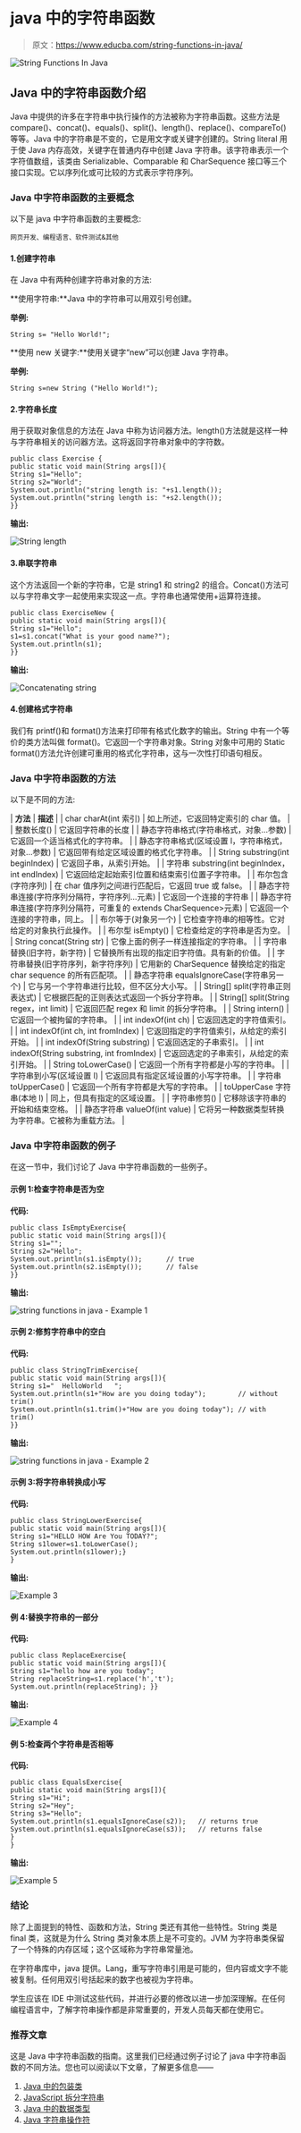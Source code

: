 # java 中的字符串函数

> 原文：<https://www.educba.com/string-functions-in-java/>

![String Functions In Java](img/7c313357986aa55abd7e57863f5cb78b.png)



## Java 中的字符串函数介绍

Java 中提供的许多在字符串中执行操作的方法被称为字符串函数。这些方法是 compare()、concat()、equals()、split()、length()、replace()、compareTo()等等。Java 中的字符串是不变的，它是用文字或关键字创建的。String literal 用于使 Java 内存高效，关键字在普通内存中创建 Java 字符串。该字符串表示一个字符值数组，该类由 Serializable、Comparable 和 CharSequence 接口等三个接口实现。它以序列化或可比较的方式表示字符序列。

### Java 中字符串函数的主要概念

以下是 java 中字符串函数的主要概念:

<small>网页开发、编程语言、软件测试&其他</small>

#### 1.创建字符串

在 Java 中有两种创建字符串对象的方法:

**使用字符串:**Java 中的字符串可以用双引号创建。

**举例:**

```
String s= "Hello World!";
```

**使用 new 关键字:**使用关键字“new”可以创建 Java 字符串。

**举例:**

```
String s=new String ("Hello World!");
```

#### 2.字符串长度

用于获取对象信息的方法在 Java 中称为访问器方法。length()方法就是这样一种与字符串相关的访问器方法。这将返回字符串对象中的字符数。

```
public class Exercise {
public static void main(String args[]){
String s1="Hello";
String s2="World";
System.out.println("string length is: "+s1.length());
System.out.println("string length is: "+s2.length());
}}
```

**输出:**

![String length](img/9fbf830e6733478497b9df5dd473fb9c.png)



#### 3.串联字符串

这个方法返回一个新的字符串，它是 string1 和 string2 的组合。Concat()方法可以与字符串文字一起使用来实现这一点。字符串也通常使用+运算符连接。

```
public class ExerciseNew {
public static void main(String args[]){
String s1="Hello";
s1=s1.concat("What is your good name?");
System.out.println(s1);
}}
```

**输出:**

![Concatenating string](img/e8678a3afe07eb14d483edbd497b4fb1.png)



#### 4.创建格式字符串

我们有 printf()和 format()方法来打印带有格式化数字的输出。String 中有一个等价的类方法叫做 format()。它返回一个字符串对象。String 对象中可用的 Static format()方法允许创建可重用的格式化字符串，这与一次性打印语句相反。

### Java 中字符串函数的方法

以下是不同的方法:

| **方法** | **描述** |
| char charAt(int 索引) | 如上所述，它返回特定索引的 char 值。 |
| 整数长度() | 它返回字符串的长度 |
| 静态字符串格式(字符串格式，对象…参数) | 它返回一个适当格式化的字符串。 |
| 静态字符串格式(区域设置 l，字符串格式，对象…参数) | 它返回带有给定区域设置的格式化字符串。 |
| String substring(int beginIndex) | 它返回子串，从索引开始。 |
| 字符串 substring(int beginIndex，int endIndex) | 它返回给定起始索引位置和结束索引位置子字符串。 |
| 布尔包含(字符序列) | 在 char 值序列之间进行匹配后，它返回 true 或 false。 |
| 静态字符串连接(字符序列分隔符，字符序列…元素) | 它返回一个连接的字符串 |
| 静态字符串连接(字符序列分隔符，可重复的 extends CharSequence>元素) | 它返回一个连接的字符串，同上。 |
| 布尔等于(对象另一个) | 它检查字符串的相等性。它对给定的对象执行此操作。 |
| 布尔型 isEmpty() | 它检查给定的字符串是否为空。 |
| String concat(String str) | 它像上面的例子一样连接指定的字符串。 |
| 字符串替换(旧字符，新字符) | 它替换所有出现的指定旧字符值。具有新的价值。 |
| 字符串替换(旧字符序列，新字符序列) | 它用新的 CharSequence 替换给定的指定 char sequence 的所有匹配项。 |
| 静态字符串 equalsIgnoreCase(字符串另一个) | 它与另一个字符串进行比较，但不区分大小写。 |
| String[] split(字符串正则表达式) | 它根据匹配的正则表达式返回一个拆分字符串。 |
| String[] split(String regex，int limit) | 它返回匹配 regex 和 limit 的拆分字符串。 |
| String intern() | 它返回一个被拘留的字符串。 |
| int indexOf(int ch) | 它返回选定的字符值索引。 |
| int indexOf(int ch, int fromIndex) | 它返回指定的字符值索引，从给定的索引开始。 |
| int indexOf(String substring) | 它返回选定的子串索引。 |
| int indexOf(String substring, int fromIndex) | 它返回选定的子串索引，从给定的索引开始。 |
| String toLowerCase() | 它返回一个所有字符都是小写的字符串。 |
| 字符串到小写(区域设置 l) | 它返回具有指定区域设置的小写字符串。 |
| 字符串 toUpperCase() | 它返回一个所有字符都是大写的字符串。 |
| toUpperCase 字符串(本地 l) | 同上，但具有指定的区域设置。 |
| 字符串修剪() | 它移除该字符串的开始和结束空格。 |
| 静态字符串 valueOf(int value) | 它将另一种数据类型转换为字符串。它被称为重载方法。 |

### Java 中字符串函数的例子

在这一节中，我们讨论了 Java 中字符串函数的一些例子。

#### 示例 1:检查字符串是否为空

**代码:**

```
public class IsEmptyExercise{
public static void main(String args[]){
String s1="";
String s2="Hello";
System.out.println(s1.isEmpty());      // true
System.out.println(s2.isEmpty());      // false
}}
```

**输出:**

![string functions in java - Example 1](img/b7a46d8af90884a13389442a14a8335f.png)



#### 示例 2:修剪字符串中的空白

**代码:**

```
public class StringTrimExercise{
public static void main(String args[]){
String s1="  HelloWorld   ";
System.out.println(s1+"How are you doing today");        // without trim()
System.out.println(s1.trim()+"How are you doing today"); // with trim()
}}
```

**输出:**

![string functions in java - Example 2](img/78bf9c3a371c8ae51899cc4653370620.png)



#### 示例 3:将字符串转换成小写

**代码:**

```
public class StringLowerExercise{
public static void main(String args[]){
String s1="HELLO HOW Are You TODAY?";
String s1lower=s1.toLowerCase();
System.out.println(s1lower);}
}
```

**输出:**

![Example 3](img/118102e467fcef7820fa4a1418e11ddf.png)



#### 例 4:替换字符串的一部分

**代码:**

```
public class ReplaceExercise{
public static void main(String args[]){
String s1="hello how are you today";
String replaceString=s1.replace('h','t');
System.out.println(replaceString); }}
```

**输出:**

![Example 4](img/6481b20e23f824754a53c1fe3164aea1.png)



#### 例 5:检查两个字符串是否相等

**代码:**

```
public class EqualsExercise{
public static void main(String args[]){
String s1="Hi";
String s2="Hey";
String s3="Hello";
System.out.println(s1.equalsIgnoreCase(s2));   // returns true
System.out.println(s1.equalsIgnoreCase(s3));   // returns false
}
}
```

**输出:**

![Example 5](img/e18ca23cc8bc776d706b4c3e6e3c1804.png)



### 结论

除了上面提到的特性、函数和方法，String 类还有其他一些特性。String 类是 final 类，这就是为什么 String 类对象本质上是不可变的。JVM 为字符串类保留了一个特殊的内存区域；这个区域称为字符串常量池。

在字符串库中，java 提供。Lang，重写字符串引用是可能的，但内容或文字不能被复制。任何用双引号括起来的数字也被视为字符串。

学生应该在 IDE 中测试这些代码，并进行必要的修改以进一步加深理解。在任何编程语言中，了解字符串操作都是非常重要的，开发人员每天都在使用它。

### 推荐文章

这是 Java 中字符串函数的指南。这里我们已经通过例子讨论了 java 中字符串函数的不同方法。您也可以阅读以下文章，了解更多信息——

1.  [Java 中的包装类](https://www.educba.com/wrapper-class-in-java/)
2.  [JavaScript 拆分字符串](https://www.educba.com/javascript-split-string/)
3.  [Java 中的数据类型](https://www.educba.com/data-types-in-java/)
4.  [Java 字符串操作符](https://www.educba.com/java-string-operators/)






